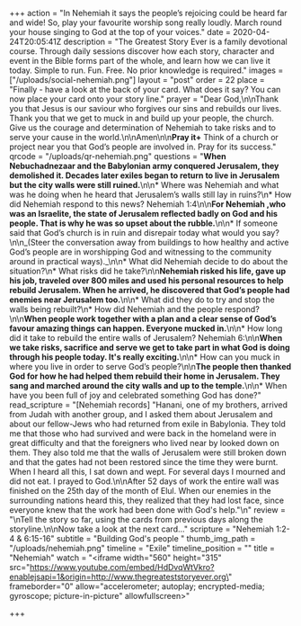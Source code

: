 +++
action = "In Nehemiah it says the people’s rejoicing could be heard far and wide! So, play your favourite worship song really loudly. March round your house singing to God at the top of your voices."
date = 2020-04-24T20:05:41Z
description = "The Greatest Story Ever is a family devotional course.  Through daily sessions discover how each story, character and event in the Bible forms part of the whole, and learn how we can live it today. Simple to run. Fun. Free. No prior knowledge is required."
images = ["/uploads/social-nehemiah.png"]
layout = "post"
order = 22
place = "Finally - have a look at the back of your card. What does it say? You can now place your card onto your story line."
prayer = "Dear God,\n\nThank you that Jesus is our saviour who forgives our sins and rebuilds our lives.  Thank you that we get to muck in and build up your people, the church. Give us the courage and determination of Nehemiah to take risks and to serve your cause in the world.\n\nAmen\n\n**Pray it+**   Think of a church or project near you that God’s people are involved in. Pray for its success."
qrcode = "/uploads/qr-nehemiah.png"
questions = "**When Nebuchadnezaar and the Babylonian army conquered Jerusalem, they demolished it. Decades later exiles began to return to live in Jerusalem but the city walls were still ruined.**\n\n* Where was Nehemiah and what was he doing when he heard that Jerusalem’s walls still lay in ruins?\n* How did Nehemiah respond to this news? Nehemiah 1:4\n\n**For Nehemiah ,who was an Israelite, the state of Jerusalem reflected badly on God and his people. That is why he was so upset about the rubble.**\n\n* If someone said that God’s church is in ruin and disrepair today what would you say?\n\n_(Steer the conversation away from buildings to how healthy and active God’s people are in worshipping God and witnessing to the community around in practical ways)._\n\n* What did Nehemiah decide to do about the situation?\n* What risks did he take?\n\n**Nehemiah risked his life, gave up his job, traveled over 800 miles and used his personal resources to help rebuild Jerusalem. When he arrived, he discovered that God’s people had enemies near Jerusalem too.**\n\n* What did they do to try and stop the walls being rebuilt?\n* How did Nehemiah and the people respond?\n\n**When people work together with a plan and a clear sense of God’s favour amazing things can happen. Everyone mucked in.**\n\n* How long did it take to rebuild the entire walls of Jerusalem? Nehemiah 6:\n\n**When we take risks, sacrifice and serve we get to take part in what God is doing through his people today.  It's really exciting.**\n\n* How can you muck in where you live in order to serve God’s people?\n\n**The people then thanked God for how he had helped them rebuild their home in Jerusalem. They sang and marched around the city walls and up to the temple.**\n\n* When have you been full of joy and celebrated something God has done?"
read_scripture = "[Nehemiah records]  \"Hanani, one of my brothers, arrived from Judah with another group, and I asked them about Jerusalem and about our fellow-Jews who had returned from exile in Babylonia. They told me that those who had survived and were back in the homeland were in great difficulty and that the foreigners who lived near by looked down on them. They also told me that the walls of Jerusalem were still broken down and that the gates had not been restored since the time they were burnt. When I heard all this, I sat down and wept.  For several days I mourned and did not eat. I prayed to God.\n\nAfter 52 days of work the entire wall was finished on the 25th day of the month of Elul. When our enemies in the surrounding nations heard this, they realized that they had lost face, since everyone knew that the work had been done with God's help.\"\n"
review = "\nTell the story so far, using the cards from previous days along the storyline.\n\nNow take a look at the next card…"
scripture = "Nehemiah 1:2-4 & 6:15-16"
subtitle = "Building God's people "
thumb_img_path = "/uploads/nehemiah.png"
timeline = "Exile"
timeline_position = ""
title = "Nehemiah"
watch = "<iframe width=\"560\" height=\"315\" src=\"https://www.youtube.com/embed/HdDvqWtVkro?enablejsapi=1&origin=http://www.thegreateststoryever.org\" frameborder=\"0\" allow=\"accelerometer; autoplay; encrypted-media; gyroscope; picture-in-picture\" allowfullscreen></iframe>"

+++
